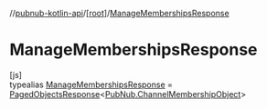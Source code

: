 //[pubnub-kotlin-api](../../../index.md)/[[root]](../index.md)/[ManageMembershipsResponse](index.md)

# ManageMembershipsResponse

[js]\
typealias [ManageMembershipsResponse](index.md) = [PagedObjectsResponse](../-paged-objects-response/index.md)&lt;[PubNub.ChannelMembershipObject](../-pub-nub/-channel-membership-object/index.md)&gt;
